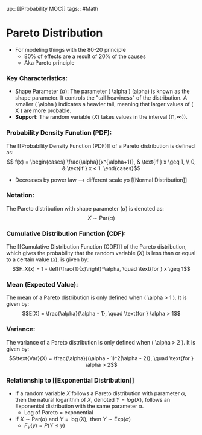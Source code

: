 up:: [[Probability MOC]]
tags:: #Math
# Pareto Distribution
- For modeling things with the 80-20 principle
	- 80% of effects are a result of 20% of the causes
	- Aka Pareto principle
### Key Characteristics:
- Shape Parameter $( \alpha )$: The parameter \( \alpha \) (alpha) is known as the shape parameter. It controls the "tail heaviness" of the distribution. A smaller \( \alpha \) indicates a heavier tail, meaning that larger values of \( X \) are more probable.
- **Support**: The random variable $( X )$ takes values in the interval $([1, \infty))$.

### Probability Density Function (PDF):
The [[Probability Density Function (PDF)]] of a Pareto distribution is defined as:
$$
f(x) =
\begin{cases}
\frac{\alpha}{x^{\alpha+1}}, & \text{if } x \geq 1, \\
0, & \text{if } x < 1.
\end{cases}$$
- Decreases by power law --> different scale yo [[Normal Distribution]]
### Notation:
The Pareto distribution with shape parameter $( \alpha )$ is denoted as:
$$X \sim \text{Par}(\alpha)$$
### Cumulative Distribution Function (CDF):
The [[Cumulative Distribution Function (CDF)]] of the Pareto distribution, which gives the probability that the random variable $( X )$ is less than or equal to a certain value $( x )$, is given by:
$$F_X(x) = 1 - \left(\frac{1}{x}\right)^\alpha, \quad \text{for } x \geq 1$$
### Mean (Expected Value):
The mean of a Pareto distribution is only defined when \( \alpha > 1 \). It is given by:
$$E[X] = \frac{\alpha}{\alpha - 1}, \quad \text{for } \alpha > 1$$
### Variance:
The variance of a Pareto distribution is only defined when \( \alpha > 2 \). It is given by:
$$\text{Var}(X) = \frac{\alpha}{(\alpha - 1)^2(\alpha - 2)}, \quad \text{for } \alpha > 2$$
### Relationship to [[Exponential Distribution]]
- If a random variable $X$ follows a Pareto distribution with parameter $α$, then the natural logarithm of $X$, denoted $Y=log(X)$, follows an Exponential distribution with the same parameter $α$.
	- Log of Pareto = exponential
- $\text{If } X \sim \text{Par}(\alpha) \text{ and } Y = \log(X), \text{ then } Y \sim \text{Exp}(\alpha)$
	- $F_Y(y) = P(Y \leq y)$

